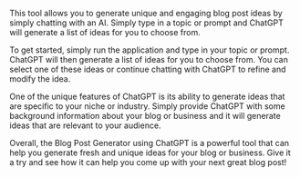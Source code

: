This tool allows you to generate unique and engaging blog post ideas by simply chatting with an AI. Simply type in a topic or prompt and ChatGPT will generate a list of ideas for you to choose from.

To get started, simply run the application and type in your topic or prompt. ChatGPT will then generate a list of ideas for you to choose from. You can select one of these ideas or continue chatting with ChatGPT to refine and modify the idea.

One of the unique features of ChatGPT is its ability to generate ideas that are specific to your niche or industry. Simply provide ChatGPT with some background information about your blog or business and it will generate ideas that are relevant to your audience.

Overall, the Blog Post Generator using ChatGPT is a powerful tool that can help you generate fresh and unique ideas for your blog or business. Give it a try and see how it can help you come up with your next great blog post!
